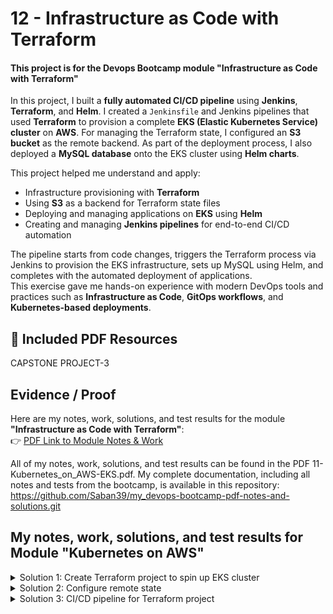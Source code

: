 # 12 - Infrastructure as Code with Terraform
#### This project is for the Devops Bootcamp module "Infrastructure as Code with Terraform" 

In this project, I built a **fully automated CI/CD pipeline** using **Jenkins**, **Terraform**, and **Helm**.
I created a `Jenkinsfile` and Jenkins pipelines that used **Terraform** to provision a complete **EKS (Elastic Kubernetes Service) cluster** on **AWS**. For managing the Terraform state, I configured an **S3 bucket** as the remote backend.
As part of the deployment process, I also deployed a **MySQL database** onto the EKS cluster using **Helm charts**.

This project helped me understand and apply:
- Infrastructure provisioning with **Terraform**
- Using **S3** as a backend for Terraform state files
- Deploying and managing applications on **EKS** using **Helm**
- Creating and managing **Jenkins pipelines** for end-to-end CI/CD automation


The pipeline starts from code changes, triggers the Terraform process via Jenkins to provision the EKS infrastructure, sets up MySQL using Helm, and completes with the automated deployment of applications.  
This exercise gave me hands-on experience with modern DevOps tools and practices such as **Infrastructure as Code**, **GitOps workflows**, and **Kubernetes-based deployments**.


## 📄 Included PDF Resources

CAPSTONE PROJECT-3

## Evidence / Proof

Here are my notes, work, solutions, and test results for the module **"Infrastructure as Code with Terraform"**:  
👉 [PDF Link to Module Notes & Work](./12-Infrastructure_as_Code_with_Terraform.pdf)


All of my notes, work, solutions, and test results can be found in the PDF 11-Kubernetes_on_AWS-EKS.pdf. 
My complete documentation, including all notes and tests from the bootcamp, is available in this repository: https://github.com/Saban39/my_devops-bootcamp-pdf-notes-and-solutions.git



## My notes, work, solutions, and test results for Module "Kubernetes on AWS"



<details>
<summary>Solution 1: Create Terraform project to spin up EKS cluster </summary>
 <br>

> EXERCISE 1: Create Terraform project to spin up EKS cluster

- Create a Terraform project that spins up an EKS cluster with the exact same setup that you created in the previous exercise, for the same Java Gradle application:

- Create EKS cluster with 3 Nodes and 1 Fargate profile only for your java application
Deploy Mysql with 3 replicas with volumes for data persistence using helm


- Create a separate git repository for your Terraform project, separate from the Java application, so that changes to the EKS cluster can be made by a separate team independent of the application changes themselves.

Step 1: In the first step, i created the following GitHub repository to provision a test EKS cluster using Terraform:
https://github.com/Saban39/terraform_eks_exercise.git


![Bildschirmfoto 2025-06-13 um 16 31 39](https://github.com/user-attachments/assets/4a905b94-efeb-4b24-9989-90156e3dc52f)


![Bildschirmfoto 2025-06-13 um 16 32 43](https://github.com/user-attachments/assets/78ba53a2-c2d0-415f-8154-feb91f2757c7)


eks-cluster.tf
```sh

module "eks" {
  source  = "terraform-aws-modules/eks/aws"
  version = "19.20.0"

  cluster_name                   = var.cluster_name
  cluster_version                = var.k8s_version
  cluster_endpoint_public_access = true

  subnet_ids = module.vpc.private_subnets
  vpc_id     = module.vpc.vpc_id
  tags = {
    environment = "bootcamp-sg"
  }
  # starting from EKS 1.23 CSI plugin is needed for volume provisioning.
  cluster_addons = {
    aws-ebs-csi-driver = {}
  } 

  # worker nodes
  eks_managed_node_groups = {
    nodegroup = {
      use_custom_templates = false
      instance_types       = ["t3.small"]
      node_group_name      = var.env_prefix

      min_size     = 1
      max_size     = 3
      desired_size = 3

      tags = {
        Name = "${var.env_prefix}"
      }   
      # EBS CSI Driver policy
      iam_role_additional_policies = {
        AmazonEBSCSIDriverPolicy = "arn:aws:iam::aws:policy/service-role/AmazonEBSCSIDriverPolicy"
      }  
    }
  }
  fargate_profiles = {
    profile = {
      name = "sg-fargate-profile"
      selectors = [
        {
          namespace = "app-sg"
        }
      ]
    }
  }
}

```
mysql.tf
```sh
# This gives back object with certificate-authority among other attributes: https://registry.terraform.io/providers/hashicorp/aws/latest/docs/data-sources/eks_cluster#attributes-reference
data "aws_eks_cluster" "cluster" {
  name = module.eks.cluster_name
  depends_on = [module.eks.cluster_name]
}

# This gives us object with token: https://registry.terraform.io/providers/hashicorp/aws/latest/docs/data-sources/eks_cluster_auth#attributes-reference  
data "aws_eks_cluster_auth" "cluster" {
  name = module.eks.cluster_name
  depends_on = [module.eks.cluster_name]
}

provider "kubernetes" {
# load_config_file       = "false"
  host                   = data.aws_eks_cluster.cluster.endpoint
  token                  = data.aws_eks_cluster_auth.cluster.token
  cluster_ca_certificate = base64decode(data.aws_eks_cluster.cluster.certificate_authority.0.data)
}

provider "helm" {
  kubernetes {
    host = data.aws_eks_cluster.cluster.endpoint
    token = data.aws_eks_cluster_auth.cluster.token
    cluster_ca_certificate = base64decode(data.aws_eks_cluster.cluster.certificate_authority.0.data)
  }
}

resource "helm_release" "mysql" {
  name       = "my-release"
  repository = "https://charts.bitnami.com/bitnami"
  chart      = "mysql"
  version    = "9.14.0"
  timeout    = "1000" # seconds

  values = [
    "${file("values.yaml")}"
  ]

  # Set chart values individually
  set {
    name  = "volumePermissions.enabled" 
    value = true
  }
}
```
output.tf
```sh
output "cluster_id" {
  description = "EKS cluster ID."
  value       = module.eks.cluster_id
}

output "cluster_endpoint" {
  description = "Endpoint for EKS control plane."
  value       = module.eks.cluster_endpoint
}

output "cluster_security_group_id" {
  description = "Security group ids attached to the cluster control plane."
  value       = module.eks.cluster_security_group_id
}

output "kubectl_config" {
  description = "kubectl config as generated by the module."
  value       = module.eks.aws_auth_configmap_yaml
}

output "config_map_aws_auth" {
  description = "A kubernetes configuration to authenticate to this EKS cluster."
  value       = module.eks.aws_auth_configmap_yaml
}

output "cluster_name" {
  description = "Kubernetes Cluster Name"
  value       = local.cluster_name
}

```
provider.tf
```sh
terraform {
  required_providers {
    aws = {
      source = "hashicorp/aws"
      version = "~> 5.0"
    }
  }
}


```
values.yaml
```sh
architecture: replication
auth:
  rootPassword: secret-root-pass
  database: my-app-db
  username: my-user
  password: my-pass

# enable init container that changes the owner and group of the persistent volume mountpoint to runAsUser:fsGroup
volumePermissions:
  enabled: true

secondary:
  # 1 primary and 2 secondary replicas
  replicaCount: 2
  persistence:
    accessModes: ["ReadWriteOnce"]
    # storage class for EKS volumes
    storageClass: gp2


```
variables.tf
```sh
variable env_prefix {
  default = "dev"
}

variable k8s_version {
  default = "1.28"
}

variable cluster_name {
  default = "cluster-sg"
}

variable region {
  default = "eu-central-1"
}
```
vpc.tf
```sh
terraform {
  backend "s3" {
    bucket = "sg-bucket-twn-exercise"
    key    = "sgapp/state.tfstate"
    region  = "eu-central-1"
  }
}

provider "aws" {
  region  = var.region
}

data "aws_availability_zones" "available" {}

locals {
  cluster_name = var.cluster_name 
}

resource "random_string" "suffix" {
  length  = 8
  special = false
}

module "vpc" {
  source  = "terraform-aws-modules/vpc/aws"
  version = "5.2.0"

  name                 = "vpc-sg"
  cidr                 = "10.0.0.0/16"
  azs                  = data.aws_availability_zones.available.names
  private_subnets      = ["10.0.1.0/24", "10.0.2.0/24", "10.0.3.0/24"]
  public_subnets       = ["10.0.4.0/24", "10.0.5.0/24", "10.0.6.0/24"]
  enable_nat_gateway   = true
  single_nat_gateway   = true
  enable_dns_hostnames = true

  tags = {
    "kubernetes.io/cluster/${local.cluster_name}" = "shared"
  }

  public_subnet_tags = {
    "kubernetes.io/cluster/${local.cluster_name}" = "shared"
    "kubernetes.io/role/elb"                      = "1"
  }

  private_subnet_tags = {
    "kubernetes.io/cluster/${local.cluster_name}" = "shared"
    "kubernetes.io/role/internal-elb"             = "1"
  }
}

```
Since the creation of the EKS cluster was taking too long, the terraform apply operation failed. Therefore, I split the apply commands using the -target option.

```sh
terraform apply -target=module.vpc -target=module.eks -auto-approve
aws eks wait cluster-active --name cluster-sg --region eu-central-1
terraform apply -auto-approve
```
<details>
<summary>My Terraform Destroy Output</summary>
<pre><code class="language-sh">
sgworker@MacBook-Pro-3.local /Users/sgworker/Desktop/terraform_eks_exercise [main]
% terraform  destroy 
Do you really want to destroy all resources?
  Terraform will destroy all your managed infrastructure, as shown above.
  There is no undo. Only 'yes' will be accepted to confirm.

  Enter a value: yes

helm_release.mysql: Destroying... [id=my-release]
random_string.suffix: Destroying... [id=wcdZdqlj]
random_string.suffix: Destruction complete after 0s
module.vpc.aws_route_table_association.private[2]: Destroying... [id=rtbassoc-0d01df538bbf7e0f7]
module.vpc.aws_route_table_association.private[1]: Destroying... [id=rtbassoc-00ead463eef21c563]
module.vpc.aws_route_table_association.private[0]: Destroying... [id=rtbassoc-0518714dbee89bbbb]
module.eks.aws_iam_role_policy_attachment.cluster_encryption[0]: Destroying... [id=cluster-sg-cluster-20250613120049299500000003-20250613120111770300000012]
module.vpc.aws_default_route_table.default[0]: Destroying... [id=rtb-09d21b8df50128d89]
module.vpc.aws_route.private_nat_gateway[0]: Destroying... [id=r-rtb-0c9859564cfc946bc1080289494]
module.vpc.aws_default_security_group.this[0]: Destroying... [id=sg-0af01004acdac2e83]
module.eks.aws_eks_addon.this["aws-ebs-csi-driver"]: Destroying... [id=cluster-sg:aws-ebs-csi-driver]
module.vpc.aws_default_route_table.default[0]: Destruction complete after 0s
module.vpc.aws_default_security_group.this[0]: Destruction complete after 0s
module.vpc.aws_default_network_acl.this[0]: Destroying... [id=acl-091fd52e7296af4d4]
module.vpc.aws_route_table_association.public[2]: Destroying... [id=rtbassoc-088b5463246b08dad]
module.eks.aws_iam_openid_connect_provider.oidc_provider[0]: Destroying... [id=arn:aws:iam::524196012679:oidc-provider/oidc.eks.eu-central-1.amazonaws.com/id/5B42FDAF9695D7E2B9A0EA3128866AB9]
module.vpc.aws_default_network_acl.this[0]: Destruction complete after 0s
module.eks.module.kms.aws_kms_alias.this["cluster"]: Destroying... [id=alias/eks/cluster-sg]
module.eks.module.kms.aws_kms_alias.this["cluster"]: Destruction complete after 0s
module.vpc.aws_route_table_association.public[0]: Destroying... [id=rtbassoc-03dc1fb38c161d900]
helm_release.mysql: Destruction complete after 1s
module.vpc.aws_route_table_association.public[1]: Destroying... [id=rtbassoc-08ae82c6d44d4aaa0]
module.vpc.aws_route_table_association.private[1]: Destruction complete after 0s
module.vpc.aws_route_table_association.private[2]: Destruction complete after 0s
module.eks.aws_ec2_tag.cluster_primary_security_group["environment"]: Destroying... [id=sg-00eec42a6f54fe4fb,environment]
module.vpc.aws_route.public_internet_gateway[0]: Destroying... [id=r-rtb-0f62b0837282312101080289494]
module.vpc.aws_route_table_association.private[0]: Destruction complete after 0s
module.vpc.aws_route_table_association.public[2]: Destruction complete after 0s
module.vpc.aws_route.private_nat_gateway[0]: Destruction complete after 1s
module.vpc.aws_nat_gateway.this[0]: Destroying... [id=nat-04e5629f5b4e8c58c]
module.vpc.aws_route_table.private[0]: Destroying... [id=rtb-0c9859564cfc946bc]
module.vpc.aws_route_table_association.public[0]: Destruction complete after 1s
module.eks.aws_iam_role_policy_attachment.cluster_encryption[0]: Destruction complete after 1s
module.eks.aws_iam_policy.cluster_encryption[0]: Destroying... [id=arn:aws:iam::524196012679:policy/cluster-sg-cluster-ClusterEncryption20250613120111174000000011]
module.eks.aws_ec2_tag.cluster_primary_security_group["environment"]: Destruction complete after 1s
module.eks.aws_iam_openid_connect_provider.oidc_provider[0]: Destruction complete after 1s
module.vpc.aws_route_table_association.public[1]: Destruction complete after 1s
module.vpc.aws_route.public_internet_gateway[0]: Destruction complete after 1s
module.vpc.aws_route_table.public[0]: Destroying... [id=rtb-0f62b083728231210]
module.eks.aws_iam_policy.cluster_encryption[0]: Destruction complete after 0s
module.vpc.aws_route_table.private[0]: Destruction complete after 0s
module.vpc.aws_route_table.public[0]: Destruction complete after 0s
module.eks.aws_eks_addon.this["aws-ebs-csi-driver"]: Destruction complete after 7s
module.eks.module.fargate_profile["profile"].aws_iam_role_policy_attachment.this["arn:aws:iam::aws:policy/AmazonEKS_CNI_Policy"]: Destroying... [id=sg-fargate-profile-20250613120049297600000002-20250613120050466000000004]
module.eks.module.eks_managed_node_group["nodegroup"].aws_iam_role_policy_attachment.additional["AmazonEBSCSIDriverPolicy"]: Destroying... [id=nodegroup-eks-node-group-20250613120049297600000001-20250613120050787000000009]
module.eks.module.fargate_profile["profile"].aws_iam_role_policy_attachment.this["arn:aws:iam::aws:policy/AmazonEKSFargatePodExecutionRolePolicy"]: Destroying... [id=sg-fargate-profile-20250613120049297600000002-20250613120050486600000005]
module.eks.module.fargate_profile["profile"].aws_eks_fargate_profile.this[0]: Destroying... [id=cluster-sg:sg-fargate-profile]
module.eks.module.eks_managed_node_group["nodegroup"].aws_eks_node_group.this[0]: Destroying... [id=cluster-sg:nodegroup-20250613122535165000000004]
module.eks.module.fargate_profile["profile"].aws_iam_role_policy_attachment.this["arn:aws:iam::aws:policy/AmazonEKS_CNI_Policy"]: Destruction complete after 0s
module.eks.module.eks_managed_node_group["nodegroup"].aws_iam_role_policy_attachment.additional["AmazonEBSCSIDriverPolicy"]: Destruction complete after 0s
module.eks.module.fargate_profile["profile"].aws_iam_role_policy_attachment.this["arn:aws:iam::aws:policy/AmazonEKSFargatePodExecutionRolePolicy"]: Destruction complete after 1s
module.vpc.aws_nat_gateway.this[0]: Still destroying... [id=nat-04e5629f5b4e8c58c, 10s elapsed]
module.eks.module.fargate_profile["profile"].aws_eks_fargate_profile.this[0]: Still destroying... [id=cluster-sg:sg-fargate-profile, 10s elapsed]
module.eks.module.eks_managed_node_group["nodegroup"].aws_eks_node_group.this[0]: Still destroying... [id=cluster-sg:nodegroup-20250613122535165000000004, 10s elapsed]
module.vpc.aws_nat_gateway.this[0]: Still destroying... [id=nat-04e5629f5b4e8c58c, 20s elapsed]
module.eks.module.fargate_profile["profile"].aws_eks_fargate_profile.this[0]: Still destroying... [id=cluster-sg:sg-fargate-profile, 20s elapsed]
module.eks.module.eks_managed_node_group["nodegroup"].aws_eks_node_group.this[0]: Still destroying... [id=cluster-sg:nodegroup-20250613122535165000000004, 20s elapsed]
module.vpc.aws_nat_gateway.this[0]: Still destroying... [id=nat-04e5629f5b4e8c58c, 30s elapsed]
module.eks.module.fargate_profile["profile"].aws_eks_fargate_profile.this[0]: Still destroying... [id=cluster-sg:sg-fargate-profile, 30s elapsed]
module.eks.module.eks_managed_node_group["nodegroup"].aws_eks_node_group.this[0]: Still destroying... [id=cluster-sg:nodegroup-20250613122535165000000004, 30s elapsed]
module.vpc.aws_nat_gateway.this[0]: Still destroying... [id=nat-04e5629f5b4e8c58c, 40s elapsed]
module.eks.module.eks_managed_node_group["nodegroup"].aws_eks_node_group.this[0]: Still destroying... [id=cluster-sg:nodegroup-20250613122535165000000004, 40s elapsed]
module.eks.module.fargate_profile["profile"].aws_eks_fargate_profile.this[0]: Still destroying... [id=cluster-sg:sg-fargate-profile, 40s elapsed]
module.vpc.aws_nat_gateway.this[0]: Still destroying... [id=nat-04e5629f5b4e8c58c, 50s elapsed]
module.vpc.aws_nat_gateway.this[0]: Destruction complete after 50s
module.vpc.aws_subnet.public[1]: Destroying... [id=subnet-0ecd018b60e48e4c1]
module.vpc.aws_eip.nat[0]: Destroying... [id=eipalloc-01c6a47c03daf5c3d]
module.vpc.aws_subnet.public[0]: Destroying... [id=subnet-015807c8aef8b5450]
module.vpc.aws_subnet.public[2]: Destroying... [id=subnet-01eda53e42f63e5cd]
module.vpc.aws_subnet.public[0]: Destruction complete after 1s
module.vpc.aws_subnet.public[2]: Destruction complete after 1s
module.vpc.aws_subnet.public[1]: Destruction complete after 1s
module.vpc.aws_eip.nat[0]: Destruction complete after 1s
module.vpc.aws_internet_gateway.this[0]: Destroying... [id=igw-015d0172dfa75ac88]
module.vpc.aws_internet_gateway.this[0]: Destruction complete after 1s
module.eks.module.eks_managed_node_group["nodegroup"].aws_eks_node_group.this[0]: Still destroying... [id=cluster-sg:nodegroup-20250613122535165000000004, 50s elapsed]
module.eks.module.fargate_profile["profile"].aws_eks_fargate_profile.this[0]: Still destroying... [id=cluster-sg:sg-fargate-profile, 50s elapsed]
module.eks.module.fargate_profile["profile"].aws_eks_fargate_profile.this[0]: Still destroying... [id=cluster-sg:sg-fargate-profile, 1m0s elapsed]
module.eks.module.eks_managed_node_group["nodegroup"].aws_eks_node_group.this[0]: Still destroying... [id=cluster-sg:nodegroup-20250613122535165000000004, 1m0s elapsed]
module.eks.module.eks_managed_node_group["nodegroup"].aws_eks_node_group.this[0]: Still destroying... [id=cluster-sg:nodegroup-20250613122535165000000004, 1m10s elapsed]
module.eks.module.fargate_profile["profile"].aws_eks_fargate_profile.this[0]: Still destroying... [id=cluster-sg:sg-fargate-profile, 1m10s elapsed]
module.eks.module.fargate_profile["profile"].aws_eks_fargate_profile.this[0]: Still destroying... [id=cluster-sg:sg-fargate-profile, 1m20s elapsed]
module.eks.module.eks_managed_node_group["nodegroup"].aws_eks_node_group.this[0]: Still destroying... [id=cluster-sg:nodegroup-20250613122535165000000004, 1m20s elapsed]
module.eks.module.fargate_profile["profile"].aws_eks_fargate_profile.this[0]: Still destroying... [id=cluster-sg:sg-fargate-profile, 1m30s elapsed]
module.eks.module.eks_managed_node_group["nodegroup"].aws_eks_node_group.this[0]: Still destroying... [id=cluster-sg:nodegroup-20250613122535165000000004, 1m30s elapsed]
module.eks.module.fargate_profile["profile"].aws_eks_fargate_profile.this[0]: Destruction complete after 1m35s
module.eks.module.fargate_profile["profile"].aws_iam_role.this[0]: Destroying... [id=sg-fargate-profile-20250613120049297600000002]
module.eks.module.fargate_profile["profile"].aws_iam_role.this[0]: Destruction complete after 1s
module.eks.module.eks_managed_node_group["nodegroup"].aws_eks_node_group.this[0]: Still destroying... [id=cluster-sg:nodegroup-20250613122535165000000004, 1m40s elapsed]
module.eks.module.eks_managed_node_group["nodegroup"].aws_eks_node_group.this[0]: Still destroying... [id=cluster-sg:nodegroup-20250613122535165000000004, 1m50s elapsed]
module.eks.module.eks_managed_node_group["nodegroup"].aws_eks_node_group.this[0]: Still destroying... [id=cluster-sg:nodegroup-20250613122535165000000004, 2m0s elapsed]
module.eks.module.eks_managed_node_group["nodegroup"].aws_eks_node_group.this[0]: Still destroying... [id=cluster-sg:nodegroup-20250613122535165000000004, 2m10s elapsed]
module.eks.module.eks_managed_node_group["nodegroup"].aws_eks_node_group.this[0]: Still destroying... [id=cluster-sg:nodegroup-20250613122535165000000004, 2m20s elapsed]
module.eks.module.eks_managed_node_group["nodegroup"].aws_eks_node_group.this[0]: Still destroying... [id=cluster-sg:nodegroup-20250613122535165000000004, 2m30s elapsed]
module.eks.module.eks_managed_node_group["nodegroup"].aws_eks_node_group.this[0]: Still destroying... [id=cluster-sg:nodegroup-20250613122535165000000004, 2m40s elapsed]
module.eks.module.eks_managed_node_group["nodegroup"].aws_eks_node_group.this[0]: Still destroying... [id=cluster-sg:nodegroup-20250613122535165000000004, 2m50s elapsed]
module.eks.module.eks_managed_node_group["nodegroup"].aws_eks_node_group.this[0]: Still destroying... [id=cluster-sg:nodegroup-20250613122535165000000004, 3m0s elapsed]
module.eks.module.eks_managed_node_group["nodegroup"].aws_eks_node_group.this[0]: Still destroying... [id=cluster-sg:nodegroup-20250613122535165000000004, 3m10s elapsed]
module.eks.module.eks_managed_node_group["nodegroup"].aws_eks_node_group.this[0]: Still destroying... [id=cluster-sg:nodegroup-20250613122535165000000004, 3m20s elapsed]
module.eks.module.eks_managed_node_group["nodegroup"].aws_eks_node_group.this[0]: Still destroying... [id=cluster-sg:nodegroup-20250613122535165000000004, 3m30s elapsed]
module.eks.module.eks_managed_node_group["nodegroup"].aws_eks_node_group.this[0]: Still destroying... [id=cluster-sg:nodegroup-20250613122535165000000004, 3m40s elapsed]
module.eks.module.eks_managed_node_group["nodegroup"].aws_eks_node_group.this[0]: Still destroying... [id=cluster-sg:nodegroup-20250613122535165000000004, 3m50s elapsed]
module.eks.module.eks_managed_node_group["nodegroup"].aws_eks_node_group.this[0]: Still destroying... [id=cluster-sg:nodegroup-20250613122535165000000004, 4m0s elapsed]
module.eks.module.eks_managed_node_group["nodegroup"].aws_eks_node_group.this[0]: Still destroying... [id=cluster-sg:nodegroup-20250613122535165000000004, 4m10s elapsed]
module.eks.module.eks_managed_node_group["nodegroup"].aws_eks_node_group.this[0]: Still destroying... [id=cluster-sg:nodegroup-20250613122535165000000004, 4m20s elapsed]
module.eks.module.eks_managed_node_group["nodegroup"].aws_eks_node_group.this[0]: Still destroying... [id=cluster-sg:nodegroup-20250613122535165000000004, 4m30s elapsed]
module.eks.module.eks_managed_node_group["nodegroup"].aws_eks_node_group.this[0]: Still destroying... [id=cluster-sg:nodegroup-20250613122535165000000004, 4m40s elapsed]
module.eks.module.eks_managed_node_group["nodegroup"].aws_eks_node_group.this[0]: Still destroying... [id=cluster-sg:nodegroup-20250613122535165000000004, 4m50s elapsed]
module.eks.module.eks_managed_node_group["nodegroup"].aws_eks_node_group.this[0]: Still destroying... [id=cluster-sg:nodegroup-20250613122535165000000004, 5m0s elapsed]
module.eks.module.eks_managed_node_group["nodegroup"].aws_eks_node_group.this[0]: Still destroying... [id=cluster-sg:nodegroup-20250613122535165000000004, 5m10s elapsed]
module.eks.module.eks_managed_node_group["nodegroup"].aws_eks_node_group.this[0]: Still destroying... [id=cluster-sg:nodegroup-20250613122535165000000004, 5m20s elapsed]
module.eks.module.eks_managed_node_group["nodegroup"].aws_eks_node_group.this[0]: Still destroying... [id=cluster-sg:nodegroup-20250613122535165000000004, 5m30s elapsed]
module.eks.module.eks_managed_node_group["nodegroup"].aws_eks_node_group.this[0]: Still destroying... [id=cluster-sg:nodegroup-20250613122535165000000004, 5m40s elapsed]
module.eks.module.eks_managed_node_group["nodegroup"].aws_eks_node_group.this[0]: Still destroying... [id=cluster-sg:nodegroup-20250613122535165000000004, 5m50s elapsed]
module.eks.module.eks_managed_node_group["nodegroup"].aws_eks_node_group.this[0]: Still destroying... [id=cluster-sg:nodegroup-20250613122535165000000004, 6m0s elapsed]
module.eks.module.eks_managed_node_group["nodegroup"].aws_eks_node_group.this[0]: Still destroying... [id=cluster-sg:nodegroup-20250613122535165000000004, 6m10s elapsed]
module.eks.module.eks_managed_node_group["nodegroup"].aws_eks_node_group.this[0]: Destruction complete after 6m19s
module.eks.module.eks_managed_node_group["nodegroup"].aws_launch_template.this[0]: Destroying... [id=lt-04682095139f03b4e]
module.eks.module.eks_managed_node_group["nodegroup"].aws_launch_template.this[0]: Destruction complete after 0s
module.eks.module.eks_managed_node_group["nodegroup"].aws_iam_role_policy_attachment.this["arn:aws:iam::aws:policy/AmazonEC2ContainerRegistryReadOnly"]: Destroying... [id=nodegroup-eks-node-group-20250613120049297600000001-20250613120050636900000006]
module.eks.module.eks_managed_node_group["nodegroup"].aws_iam_role_policy_attachment.this["arn:aws:iam::aws:policy/AmazonEKS_CNI_Policy"]: Destroying... [id=nodegroup-eks-node-group-20250613120049297600000001-20250613120050686900000008]
module.eks.module.eks_managed_node_group["nodegroup"].aws_iam_role_policy_attachment.this["arn:aws:iam::aws:policy/AmazonEKSWorkerNodePolicy"]: Destroying... [id=nodegroup-eks-node-group-20250613120049297600000001-20250613120050643400000007]
module.eks.time_sleep.this[0]: Destroying... [id=2025-06-13T12:25:29Z]
module.eks.time_sleep.this[0]: Destruction complete after 0s
module.eks.aws_eks_cluster.this[0]: Destroying... [id=cluster-sg]
module.eks.module.eks_managed_node_group["nodegroup"].aws_iam_role_policy_attachment.this["arn:aws:iam::aws:policy/AmazonEC2ContainerRegistryReadOnly"]: Destruction complete after 0s
module.eks.module.eks_managed_node_group["nodegroup"].aws_iam_role_policy_attachment.this["arn:aws:iam::aws:policy/AmazonEKS_CNI_Policy"]: Destruction complete after 0s
module.eks.module.eks_managed_node_group["nodegroup"].aws_iam_role_policy_attachment.this["arn:aws:iam::aws:policy/AmazonEKSWorkerNodePolicy"]: Destruction complete after 0s
module.eks.module.eks_managed_node_group["nodegroup"].aws_iam_role.this[0]: Destroying... [id=nodegroup-eks-node-group-20250613120049297600000001]
module.eks.module.eks_managed_node_group["nodegroup"].aws_iam_role.this[0]: Destruction complete after 1s
module.eks.aws_eks_cluster.this[0]: Still destroying... [id=cluster-sg, 10s elapsed]
module.eks.aws_eks_cluster.this[0]: Still destroying... [id=cluster-sg, 20s elapsed]
module.eks.aws_eks_cluster.this[0]: Still destroying... [id=cluster-sg, 30s elapsed]
module.eks.aws_eks_cluster.this[0]: Still destroying... [id=cluster-sg, 40s elapsed]
module.eks.aws_eks_cluster.this[0]: Still destroying... [id=cluster-sg, 50s elapsed]
module.eks.aws_eks_cluster.this[0]: Still destroying... [id=cluster-sg, 1m0s elapsed]
module.eks.aws_eks_cluster.this[0]: Still destroying... [id=cluster-sg, 1m10s elapsed]
module.eks.aws_eks_cluster.this[0]: Still destroying... [id=cluster-sg, 1m20s elapsed]
module.eks.aws_eks_cluster.this[0]: Still destroying... [id=cluster-sg, 1m30s elapsed]
module.eks.aws_eks_cluster.this[0]: Still destroying... [id=cluster-sg, 1m40s elapsed]
module.eks.aws_eks_cluster.this[0]: Still destroying... [id=cluster-sg, 1m50s elapsed]
module.eks.aws_eks_cluster.this[0]: Still destroying... [id=cluster-sg, 2m0s elapsed]
module.eks.aws_eks_cluster.this[0]: Still destroying... [id=cluster-sg, 2m10s elapsed]
module.eks.aws_eks_cluster.this[0]: Still destroying... [id=cluster-sg, 2m20s elapsed]
module.eks.aws_eks_cluster.this[0]: Still destroying... [id=cluster-sg, 2m30s elapsed]
module.eks.aws_eks_cluster.this[0]: Still destroying... [id=cluster-sg, 2m40s elapsed]
module.eks.aws_eks_cluster.this[0]: Still destroying... [id=cluster-sg, 2m50s elapsed]
module.eks.aws_eks_cluster.this[0]: Still destroying... [id=cluster-sg, 3m0s elapsed]
module.eks.aws_eks_cluster.this[0]: Still destroying... [id=cluster-sg, 3m10s elapsed]
module.eks.aws_eks_cluster.this[0]: Still destroying... [id=cluster-sg, 3m20s elapsed]
module.eks.aws_eks_cluster.this[0]: Destruction complete after 3m24s
module.eks.aws_security_group_rule.node["ingress_cluster_kubelet"]: Destroying... [id=sgrule-2172602283]
module.eks.aws_security_group_rule.node["ingress_cluster_443"]: Destroying... [id=sgrule-485000510]
module.eks.aws_security_group_rule.node["egress_all"]: Destroying... [id=sgrule-2331104781]
module.eks.aws_security_group_rule.node["ingress_cluster_8443_webhook"]: Destroying... [id=sgrule-3145822388]
module.eks.aws_security_group_rule.node["ingress_cluster_4443_webhook"]: Destroying... [id=sgrule-1637821187]
module.eks.aws_security_group_rule.node["ingress_cluster_9443_webhook"]: Destroying... [id=sgrule-3743433599]
module.vpc.aws_subnet.private[2]: Destroying... [id=subnet-04d78a276a5d1de20]
module.eks.module.kms.aws_kms_key.this[0]: Destroying... [id=41a588e5-1790-4192-8a01-201e2eb3608b]
module.vpc.aws_subnet.private[1]: Destroying... [id=subnet-0d032311ec0f425f3]
module.vpc.aws_subnet.private[0]: Destroying... [id=subnet-06341af8f80200ebb]
module.eks.module.kms.aws_kms_key.this[0]: Destruction complete after 0s
module.eks.aws_security_group_rule.node["ingress_self_coredns_tcp"]: Destroying... [id=sgrule-1880332386]
module.vpc.aws_subnet.private[2]: Destruction complete after 0s
module.eks.aws_security_group_rule.node["ingress_nodes_ephemeral"]: Destroying... [id=sgrule-3134631952]
module.eks.aws_security_group_rule.node["ingress_cluster_kubelet"]: Destruction complete after 0s
module.eks.aws_cloudwatch_log_group.this[0]: Destroying... [id=/aws/eks/cluster-sg/cluster]
module.vpc.aws_subnet.private[0]: Destruction complete after 0s
module.eks.aws_iam_role_policy_attachment.this["AmazonEKSVPCResourceController"]: Destroying... [id=cluster-sg-cluster-20250613120049299500000003-2025061312005095670000000b]
module.vpc.aws_subnet.private[1]: Destruction complete after 0s
module.eks.aws_iam_role_policy_attachment.this["AmazonEKSClusterPolicy"]: Destroying... [id=cluster-sg-cluster-20250613120049299500000003-2025061312005091350000000a]
module.eks.aws_cloudwatch_log_group.this[0]: Destruction complete after 1s
module.eks.aws_security_group_rule.cluster["ingress_nodes_443"]: Destroying... [id=sgrule-1191843991]
module.eks.aws_security_group_rule.node["ingress_cluster_443"]: Destruction complete after 1s
module.eks.aws_security_group_rule.node["ingress_self_coredns_udp"]: Destroying... [id=sgrule-3561765773]
module.eks.aws_iam_role_policy_attachment.this["AmazonEKSVPCResourceController"]: Destruction complete after 1s
module.eks.aws_security_group_rule.node["ingress_cluster_6443_webhook"]: Destroying... [id=sgrule-2833075349]
module.eks.aws_iam_role_policy_attachment.this["AmazonEKSClusterPolicy"]: Destruction complete after 1s
module.eks.aws_iam_role.this[0]: Destroying... [id=cluster-sg-cluster-20250613120049299500000003]
module.eks.aws_security_group_rule.cluster["ingress_nodes_443"]: Destruction complete after 0s
module.eks.aws_security_group_rule.node["egress_all"]: Destruction complete after 1s
module.eks.aws_iam_role.this[0]: Destruction complete after 1s
module.eks.aws_security_group_rule.node["ingress_cluster_8443_webhook"]: Destruction complete after 2s
module.eks.aws_security_group_rule.node["ingress_cluster_9443_webhook"]: Destruction complete after 3s
module.eks.aws_security_group_rule.node["ingress_cluster_4443_webhook"]: Destruction complete after 3s
module.eks.aws_security_group_rule.node["ingress_self_coredns_tcp"]: Destruction complete after 4s
module.eks.aws_security_group_rule.node["ingress_nodes_ephemeral"]: Destruction complete after 4s
module.eks.aws_security_group_rule.node["ingress_self_coredns_udp"]: Destruction complete after 4s
module.eks.aws_security_group_rule.node["ingress_cluster_6443_webhook"]: Destruction complete after 4s
module.eks.aws_security_group.cluster[0]: Destroying... [id=sg-061dfc8d603975811]
module.eks.aws_security_group.node[0]: Destroying... [id=sg-07b8e1d172bb165c2]
module.eks.aws_security_group.cluster[0]: Destruction complete after 1s
module.eks.aws_security_group.node[0]: Destruction complete after 1s
module.vpc.aws_vpc.this[0]: Destroying... [id=vpc-0990fd42b5c05b8d2]
module.vpc.aws_vpc.this[0]: Destruction complete after 0s

Destroy complete! Resources: 62 destroyed.
</code></pre>
</details>

</details>



<details>
<summary>Solution 2:  Configure remote state </summary>
 <br>

> EXERCISE 2: Configure remote state
By default, TF stores state locally. You know that this is not practical when working in a team, because each user must make sure they always have the latest state data before running Terraform. To fix that, you

- Configure remote state with a remote data store for your terraform project
You can use e.g. S3 bucket for storage.

- Now, the platform team that manages K8s clusters want to make changes to the cluster configurations based on the Infrastructure as Code best practices:

- They collaborate and commit changes to git repository and those changes get applied to the cluster through a CI/CD pipeline.

- So the AWS infrastructure and K8s cluster changes will be deployed the same way as the application changes, using a CI/CD pipeline.

- So the team asks you to help them create a separate Jenkins pipeline for the Terraform project, in addition to your java-app pipeline from the previous module.

I created the following S3 bucket and successfully configured the Terraform remote state.

![Bildschirmfoto 2025-06-12 um 16 07 46](https://github.com/user-attachments/assets/d8731340-18f0-488c-b2b6-d56dab828a05)

</details>
<details>
<summary>Solution 3: CI/CD pipeline for Terraform project </summary>
 <br>

> EXERCISE 3: CI/CD pipeline for Terraform project

- Create a separate Jenkins pipeline for Terraform provisioning the EKS cluster

I had to extend the Jenkinsfile with the following stage because the build failed:
```sh
stage('Wait for EKS Cluster') {
  steps {
    echo "⏳ Waiting for EKS Cluster status ACTIVE"
    sh """
      export PATH=\$PATH:/usr/local/bin
      aws eks wait cluster-active \\
        --name \${TF_VAR_cluster_name} \\
        --region \${TF_VAR_region}
    """
  }
}
```


I have created the following Jenkinsfile: 


```sh
#!/usr/bin/env groovy

pipeline {
  agent any

  environment {
    AWS_ACCESS_KEY_ID = credentials('jenkins_aws_access_key_id')
    AWS_SECRET_ACCESS_KEY = credentials('jenkins_aws_secret_access_key')
    TERRAFORM_BIN         = '/usr/local/bin/terraform'
    KUBECTL_BIN         = '/usr/local/bin/kubectl'
    TF_VAR_env_prefix     = "dev"
    TF_VAR_k8s_version    = "1.28"
    TF_VAR_cluster_name   = "cluster-sg"
    TF_VAR_region         = "eu-central-1"
  }

  stages {
    stage('Terraform Init') {
      steps {
        sh "${TERRAFORM_BIN} init -input=false"
      }
    }

    stage('Apply VPC and EKS') {
      steps {
        echo "🌐 Provisioniere VPC und EKS (ohne Helm)"
        sh "${TERRAFORM_BIN} apply -target=module.vpc -target=module.eks -auto-approve"
      }
    }

    stage('Wait for EKS Cluster') {
      steps {
        echo "⏳ Warte auf EKS Cluster Status ACTIVE"
        sh """
          export PATH=$PATH:/usr/local/bin
          aws eks wait cluster-active \
            --name ${TF_VAR_cluster_name} \
            --region ${TF_VAR_region}
        """
      }
    }
 
    stage('Read Terraform Outputs') {
    steps {
        script {
            echo "📦 Lese Terraform Outputs"
            env.K8S_CLUSTER_ENDPOINT = sh(
            script: "${TERRAFORM_BIN} output -raw cluster_endpoint",
            returnStdout: true
            ).trim()

        echo "✅ Cluster Endpoint: ${env.K8S_CLUSTER_ENDPOINT}"
        }
    }
    }


    stage('Configure kubectl') {
  steps {
    echo "🔧 Konfiguriere Kubeconfig"
    sh '''
      export PATH=$PATH:/usr/local/bin
      export KUBECONFIG=/var/root/.kube/config

      aws eks update-kubeconfig \
        --name ${TF_VAR_cluster_name} \
        --region ${TF_VAR_region} \
        --kubeconfig $KUBECONFIG

      ${KUBECTL_BIN} --kubeconfig=$KUBECONFIG get nodes
    '''
  }
}

    stage('Apply Helm/MySQL') {
      steps {
        echo "🚀 Helm/MySQL installieren"
        sh "${TERRAFORM_BIN} apply -auto-approve"
      }
    }
  }

  post {
    always {
      sh "${TERRAFORM_BIN} state pull > state-${BUILD_NUMBER}.tfstate"
      archiveArtifacts artifacts: "state-*.tfstate", onlyIfSuccessful: true
    }
  }
}



```
![Bildschirmfoto 2025-06-13 um 16 26 35](https://github.com/user-attachments/assets/da2cb854-2838-4b86-b929-a089f943aab8)

```sh 

Started by user SG
Obtained Jenkinsfile from git https://github.com/Saban39/terraform_eks_exercise.git
[Pipeline] Start of Pipeline
[Pipeline] node
Running on Jenkins in /var/root/.jenkins/workspace/my-terraform-eks-pipeline
[Pipeline] {
[Pipeline] stage
[Pipeline] { (Declarative: Checkout SCM)
[Pipeline] checkout
Selected Git installation does not exist. Using Default
The recommended git tool is: NONE
using credential jenkins-access
 > git rev-parse --resolve-git-dir /var/root/.jenkins/workspace/my-terraform-eks-pipeline/.git # timeout=10
Fetching changes from the remote Git repository
 > git config remote.origin.url https://github.com/Saban39/terraform_eks_exercise.git # timeout=10
Fetching upstream changes from https://github.com/Saban39/terraform_eks_exercise.git
 > git --version # timeout=10
 > git --version # 'git version 2.39.5 (Apple Git-154)'
using GIT_ASKPASS to set credentials 
 > git fetch --tags --force --progress -- https://github.com/Saban39/terraform_eks_exercise.git +refs/heads/*:refs/remotes/origin/* # timeout=10
 > git rev-parse refs/remotes/origin/main^{commit} # timeout=10
Checking out Revision 6b87fda8aded9a1a1008e12c8af4505d71c682b7 (refs/remotes/origin/main)
 > git config core.sparsecheckout # timeout=10
 > git checkout -f 6b87fda8aded9a1a1008e12c8af4505d71c682b7 # timeout=10
Commit message: "restructured Jenkinsfile"
 > git rev-list --no-walk b52760320c395256b63b22db7621099e26d262bb # timeout=10
[Pipeline] }
[Pipeline] // stage
[Pipeline] withEnv
[Pipeline] {
[Pipeline] withCredentials
Masking supported pattern matches of $AWS_ACCESS_KEY_ID or $AWS_SECRET_ACCESS_KEY
[Pipeline] {
[Pipeline] withEnv
[Pipeline] {
[Pipeline] stage
[Pipeline] { (Terraform Init)
[Pipeline] sh
+ /usr/local/bin/terraform init -input=false

[0m[1mInitializing the backend...[0m
[0m[1mInitializing modules...[0m

[0m[1mInitializing provider plugins...[0m
- Reusing previous version of hashicorp/tls from the dependency lock file
- Reusing previous version of hashicorp/time from the dependency lock file
- Reusing previous version of hashicorp/cloudinit from the dependency lock file
- Reusing previous version of hashicorp/aws from the dependency lock file
- Reusing previous version of hashicorp/helm from the dependency lock file
- Reusing previous version of hashicorp/random from the dependency lock file
- Reusing previous version of hashicorp/kubernetes from the dependency lock file
- Using previously-installed hashicorp/cloudinit v2.3.7
- Using previously-installed hashicorp/aws v5.99.1
- Using previously-installed hashicorp/helm v2.17.0
- Using previously-installed hashicorp/random v3.7.2
- Using previously-installed hashicorp/kubernetes v2.37.1
- Using previously-installed hashicorp/tls v4.1.0
- Using previously-installed hashicorp/time v0.13.1

[0m[1m[32mTerraform has been successfully initialized![0m[32m[0m
[0m[32m
You may now begin working with Terraform. Try running "terraform plan" to see
any changes that are required for your infrastructure. All Terraform commands
should now work.

If you ever set or change modules or backend configuration for Terraform,
rerun this command to reinitialize your working directory. If you forget, other
commands will detect it and remind you to do so if necessary.[0m
[Pipeline] }
[Pipeline] // stage
[Pipeline] stage
[Pipeline] { (Apply VPC and EKS)
[Pipeline] echo
🌐 Provisioniere VPC und EKS (ohne Helm)
[Pipeline] sh
+ /usr/local/bin/terraform apply -target=module.vpc -target=module.eks -auto-approve
[0m[1mmodule.eks.module.fargate_profile["profile"].data.aws_caller_identity.current: Reading...[0m[0m
[0m[1mmodule.eks.data.aws_partition.current: Reading...[0m[0m
[0m[1mmodule.eks.data.aws_caller_identity.current: Reading...[0m[0m
[0m[1mmodule.eks.module.fargate_profile["profile"].data.aws_partition.current: Reading...[0m[0m
[0m[1mmodule.eks.module.kms.data.aws_partition.current[0]: Reading...[0m[0m
[0m[1mmodule.eks.data.aws_partition.current: Read complete after 0s [id=aws][0m
[0m[1mmodule.eks.module.fargate_profile["profile"].data.aws_partition.current: Read complete after 0s [id=aws][0m
[0m[1mmodule.eks.module.kms.data.aws_caller_identity.current[0]: Reading...[0m[0m
[0m[1mmodule.eks.module.eks_managed_node_group["nodegroup"].data.aws_partition.current: Reading...[0m[0m
[0m[1mmodule.eks.module.kms.data.aws_partition.current[0]: Read complete after 0s [id=aws][0m
[0m[1mmodule.eks.module.eks_managed_node_group["nodegroup"].data.aws_caller_identity.current: Reading...[0m[0m
[0m[1mmodule.eks.aws_cloudwatch_log_group.this[0]: Refreshing state... [id=/aws/eks/cluster-sg/cluster][0m
[0m[1mmodule.vpc.aws_vpc.this[0]: Refreshing state... [id=vpc-0990fd42b5c05b8d2][0m
[0m[1mdata.aws_availability_zones.available: Reading...[0m[0m
[0m[1mmodule.eks.module.fargate_profile["profile"].data.aws_iam_policy_document.assume_role_policy[0]: Reading...[0m[0m
[0m[1mmodule.eks.module.eks_managed_node_group["nodegroup"].data.aws_partition.current: Read complete after 0s [id=aws][0m
[0m[1mmodule.eks.data.aws_iam_policy_document.assume_role_policy[0]: Reading...[0m[0m
[0m[1mmodule.eks.module.eks_managed_node_group["nodegroup"].data.aws_iam_policy_document.assume_role_policy[0]: Reading...[0m[0m
[0m[1mmodule.eks.module.fargate_profile["profile"].data.aws_iam_policy_document.assume_role_policy[0]: Read complete after 0s [id=3016102342][0m
[0m[1mmodule.eks.data.aws_iam_policy_document.assume_role_policy[0]: Read complete after 0s [id=2764486067][0m
[0m[1mmodule.eks.module.eks_managed_node_group["nodegroup"].data.aws_iam_policy_document.assume_role_policy[0]: Read complete after 0s [id=2560088296][0m
[0m[1mmodule.eks.module.fargate_profile["profile"].aws_iam_role.this[0]: Refreshing state... [id=sg-fargate-profile-20250613120049297600000002][0m
[0m[1mmodule.eks.aws_iam_role.this[0]: Refreshing state... [id=cluster-sg-cluster-20250613120049299500000003][0m
[0m[1mmodule.eks.module.eks_managed_node_group["nodegroup"].aws_iam_role.this[0]: Refreshing state... [id=nodegroup-eks-node-group-20250613120049297600000001][0m
[0m[1mmodule.eks.module.fargate_profile["profile"].data.aws_caller_identity.current: Read complete after 0s [id=524196012679][0m
[0m[1mmodule.eks.data.aws_caller_identity.current: Read complete after 0s [id=524196012679][0m
[0m[1mmodule.eks.data.aws_iam_session_context.current: Reading...[0m[0m
[0m[1mmodule.eks.data.aws_iam_session_context.current: Read complete after 0s [id=arn:aws:iam::524196012679:user/admin][0m
[0m[1mmodule.eks.module.kms.data.aws_caller_identity.current[0]: Read complete after 0s [id=524196012679][0m
[0m[1mmodule.eks.module.eks_managed_node_group["nodegroup"].data.aws_caller_identity.current: Read complete after 0s [id=524196012679][0m
[0m[1mdata.aws_availability_zones.available: Read complete after 0s [id=eu-central-1][0m
[0m[1mmodule.eks.module.eks_managed_node_group["nodegroup"].aws_iam_role_policy_attachment.this["arn:aws:iam::aws:policy/AmazonEKS_CNI_Policy"]: Refreshing state... [id=nodegroup-eks-node-group-20250613120049297600000001-20250613120050686900000008][0m
[0m[1mmodule.eks.module.eks_managed_node_group["nodegroup"].aws_iam_role_policy_attachment.this["arn:aws:iam::aws:policy/AmazonEC2ContainerRegistryReadOnly"]: Refreshing state... [id=nodegroup-eks-node-group-20250613120049297600000001-20250613120050636900000006][0m
[0m[1mmodule.eks.module.eks_managed_node_group["nodegroup"].aws_iam_role_policy_attachment.additional["AmazonEBSCSIDriverPolicy"]: Refreshing state... [id=nodegroup-eks-node-group-20250613120049297600000001-20250613120050787000000009][0m
[0m[1mmodule.eks.module.eks_managed_node_group["nodegroup"].aws_iam_role_policy_attachment.this["arn:aws:iam::aws:policy/AmazonEKSWorkerNodePolicy"]: Refreshing state... [id=nodegroup-eks-node-group-20250613120049297600000001-20250613120050643400000007][0m
[0m[1mmodule.eks.module.fargate_profile["profile"].aws_iam_role_policy_attachment.this["arn:aws:iam::aws:policy/AmazonEKS_CNI_Policy"]: Refreshing state... [id=sg-fargate-profile-20250613120049297600000002-20250613120050466000000004][0m
[0m[1mmodule.eks.module.fargate_profile["profile"].aws_iam_role_policy_attachment.this["arn:aws:iam::aws:policy/AmazonEKSFargatePodExecutionRolePolicy"]: Refreshing state... [id=sg-fargate-profile-20250613120049297600000002-20250613120050486600000005][0m
[0m[1mmodule.vpc.aws_default_security_group.this[0]: Refreshing state... [id=sg-0af01004acdac2e83][0m
[0m[1mmodule.vpc.aws_default_route_table.default[0]: Refreshing state... [id=rtb-09d21b8df50128d89][0m
[0m[1mmodule.vpc.aws_default_network_acl.this[0]: Refreshing state... [id=acl-091fd52e7296af4d4][0m
[0m[1mmodule.vpc.aws_subnet.private[2]: Refreshing state... [id=subnet-04d78a276a5d1de20][0m
[0m[1mmodule.vpc.aws_subnet.private[0]: Refreshing state... [id=subnet-06341af8f80200ebb][0m
[0m[1mmodule.vpc.aws_subnet.private[1]: Refreshing state... [id=subnet-0d032311ec0f425f3][0m
[0m[1mmodule.vpc.aws_route_table.private[0]: Refreshing state... [id=rtb-0c9859564cfc946bc][0m
[0m[1mmodule.vpc.aws_internet_gateway.this[0]: Refreshing state... [id=igw-015d0172dfa75ac88][0m
[0m[1mmodule.vpc.aws_subnet.public[1]: Refreshing state... [id=subnet-0ecd018b60e48e4c1][0m
[0m[1mmodule.vpc.aws_subnet.public[0]: Refreshing state... [id=subnet-015807c8aef8b5450][0m
[0m[1mmodule.vpc.aws_subnet.public[2]: Refreshing state... [id=subnet-01eda53e42f63e5cd][0m
[0m[1mmodule.vpc.aws_route_table.public[0]: Refreshing state... [id=rtb-0f62b083728231210][0m
[0m[1mmodule.eks.aws_iam_role_policy_attachment.this["AmazonEKSClusterPolicy"]: Refreshing state... [id=cluster-sg-cluster-20250613120049299500000003-2025061312005091350000000a][0m
[0m[1mmodule.eks.aws_security_group.cluster[0]: Refreshing state... [id=sg-061dfc8d603975811][0m
[0m[1mmodule.eks.aws_security_group.node[0]: Refreshing state... [id=sg-07b8e1d172bb165c2][0m
[0m[1mmodule.eks.aws_iam_role_policy_attachment.this["AmazonEKSVPCResourceController"]: Refreshing state... [id=cluster-sg-cluster-20250613120049299500000003-2025061312005095670000000b][0m
[0m[1mmodule.vpc.aws_eip.nat[0]: Refreshing state... [id=eipalloc-01c6a47c03daf5c3d][0m
[0m[1mmodule.vpc.aws_route_table_association.private[0]: Refreshing state... [id=rtbassoc-0518714dbee89bbbb][0m
[0m[1mmodule.vpc.aws_route_table_association.private[2]: Refreshing state... [id=rtbassoc-0d01df538bbf7e0f7][0m
[0m[1mmodule.vpc.aws_route_table_association.private[1]: Refreshing state... [id=rtbassoc-00ead463eef21c563][0m
[0m[1mmodule.eks.module.kms.data.aws_iam_policy_document.this[0]: Reading...[0m[0m
[0m[1mmodule.eks.module.kms.data.aws_iam_policy_document.this[0]: Read complete after 0s [id=3254987187][0m
[0m[1mmodule.vpc.aws_route.public_internet_gateway[0]: Refreshing state... [id=r-rtb-0f62b0837282312101080289494][0m
[0m[1mmodule.vpc.aws_route_table_association.public[0]: Refreshing state... [id=rtbassoc-03dc1fb38c161d900][0m
[0m[1mmodule.eks.module.kms.aws_kms_key.this[0]: Refreshing state... [id=41a588e5-1790-4192-8a01-201e2eb3608b][0m
[0m[1mmodule.vpc.aws_route_table_association.public[2]: Refreshing state... [id=rtbassoc-088b5463246b08dad][0m
[0m[1mmodule.vpc.aws_route_table_association.public[1]: Refreshing state... [id=rtbassoc-08ae82c6d44d4aaa0][0m
[0m[1mmodule.eks.aws_security_group_rule.node["ingress_cluster_6443_webhook"]: Refreshing state... [id=sgrule-2833075349][0m
[0m[1mmodule.eks.aws_security_group_rule.node["ingress_cluster_443"]: Refreshing state... [id=sgrule-485000510][0m
[0m[1mmodule.eks.aws_security_group_rule.node["ingress_nodes_ephemeral"]: Refreshing state... [id=sgrule-3134631952][0m
[0m[1mmodule.eks.aws_security_group_rule.node["ingress_self_coredns_udp"]: Refreshing state... [id=sgrule-3561765773][0m
[0m[1mmodule.eks.aws_security_group_rule.node["ingress_cluster_4443_webhook"]: Refreshing state... [id=sgrule-1637821187][0m
[0m[1mmodule.eks.aws_security_group_rule.node["ingress_self_coredns_tcp"]: Refreshing state... [id=sgrule-1880332386][0m
[0m[1mmodule.eks.aws_security_group_rule.node["ingress_cluster_8443_webhook"]: Refreshing state... [id=sgrule-3145822388][0m
[0m[1mmodule.eks.aws_security_group_rule.node["ingress_cluster_kubelet"]: Refreshing state... [id=sgrule-2172602283][0m
[0m[1mmodule.eks.aws_security_group_rule.node["egress_all"]: Refreshing state... [id=sgrule-2331104781][0m
[0m[1mmodule.eks.aws_security_group_rule.node["ingress_cluster_9443_webhook"]: Refreshing state... [id=sgrule-3743433599][0m
[0m[1mmodule.eks.aws_security_group_rule.cluster["ingress_nodes_443"]: Refreshing state... [id=sgrule-1191843991][0m
[0m[1mmodule.vpc.aws_nat_gateway.this[0]: Refreshing state... [id=nat-04e5629f5b4e8c58c][0m
[0m[1mmodule.eks.module.kms.aws_kms_alias.this["cluster"]: Refreshing state... [id=alias/eks/cluster-sg][0m
[0m[1mmodule.eks.aws_iam_policy.cluster_encryption[0]: Refreshing state... [id=arn:aws:iam::524196012679:policy/cluster-sg-cluster-ClusterEncryption20250613120111174000000011][0m
[0m[1mmodule.vpc.aws_route.private_nat_gateway[0]: Refreshing state... [id=r-rtb-0c9859564cfc946bc1080289494][0m
[0m[1mmodule.eks.aws_eks_cluster.this[0]: Refreshing state... [id=cluster-sg][0m
[0m[1mmodule.eks.aws_iam_role_policy_attachment.cluster_encryption[0]: Refreshing state... [id=cluster-sg-cluster-20250613120049299500000003-20250613120111770300000012][0m
[0m[1mmodule.eks.aws_ec2_tag.cluster_primary_security_group["environment"]: Refreshing state... [id=sg-00eec42a6f54fe4fb,environment][0m
[0m[1mmodule.eks.data.tls_certificate.this[0]: Reading...[0m[0m
[0m[1mmodule.eks.data.aws_eks_addon_version.this["aws-ebs-csi-driver"]: Reading...[0m[0m
[0m[1mdata.aws_eks_cluster.cluster: Reading...[0m[0m
[0m[1mdata.aws_eks_cluster_auth.cluster: Reading...[0m[0m
[0m[1mmodule.eks.time_sleep.this[0]: Refreshing state... [id=2025-06-13T12:25:29Z][0m
[0m[1mdata.aws_eks_cluster_auth.cluster: Read complete after 0s [id=cluster-sg][0m
[0m[1mmodule.eks.module.fargate_profile["profile"].aws_eks_fargate_profile.this[0]: Refreshing state... [id=cluster-sg:sg-fargate-profile][0m
[0m[1mmodule.eks.module.eks_managed_node_group["nodegroup"].aws_launch_template.this[0]: Refreshing state... [id=lt-04682095139f03b4e][0m
[0m[1mdata.aws_eks_cluster.cluster: Read complete after 0s [id=cluster-sg][0m
[0m[1mmodule.eks.data.tls_certificate.this[0]: Read complete after 0s [id=efc5619605e4300447be4c860675ff76c35033c7][0m
[0m[1mmodule.eks.data.aws_eks_addon_version.this["aws-ebs-csi-driver"]: Read complete after 0s [id=aws-ebs-csi-driver][0m
[0m[1mmodule.eks.aws_iam_openid_connect_provider.oidc_provider[0]: Refreshing state... [id=arn:aws:iam::524196012679:oidc-provider/oidc.eks.eu-central-1.amazonaws.com/id/5B42FDAF9695D7E2B9A0EA3128866AB9][0m
[0m[1mmodule.eks.module.eks_managed_node_group["nodegroup"].aws_eks_node_group.this[0]: Refreshing state... [id=cluster-sg:nodegroup-20250613122535165000000004][0m
[0m[1mmodule.eks.aws_eks_addon.this["aws-ebs-csi-driver"]: Refreshing state... [id=cluster-sg:aws-ebs-csi-driver][0m

[0m[1m[32mNo changes.[0m[1m Your infrastructure matches the configuration.[0m

[0mTerraform has compared your real infrastructure against your configuration
and found no differences, so no changes are needed.
[33m╷[0m[0m
[33m│[0m [0m[1m[33mWarning: [0m[0m[1mResource targeting is in effect[0m
[33m│[0m [0m
[33m│[0m [0m[0mYou are creating a plan with the -target option, which means that the
[33m│[0m [0mresult of this plan may not represent all of the changes requested by the
[33m│[0m [0mcurrent configuration.
[33m│[0m [0m
[33m│[0m [0mThe -target option is not for routine use, and is provided only for
[33m│[0m [0mexceptional situations such as recovering from errors or mistakes, or when
[33m│[0m [0mTerraform specifically suggests to use it as part of an error message.
[33m╵[0m[0m
[33m╷[0m[0m
[33m│[0m [0m[1m[33mWarning: [0m[0m[1mApplied changes may be incomplete[0m
[33m│[0m [0m
[33m│[0m [0m[0mThe plan was created with the -target option in effect, so some changes
[33m│[0m [0mrequested in the configuration may have been ignored and the output values
[33m│[0m [0mmay not be fully updated. Run the following command to verify that no other
[33m│[0m [0mchanges are pending:
[33m│[0m [0m    terraform plan
[33m│[0m [0m	
[33m│[0m [0mNote that the -target option is not suitable for routine use, and is
[33m│[0m [0mprovided only for exceptional situations such as recovering from errors or
[33m│[0m [0mmistakes, or when Terraform specifically suggests to use it as part of an
[33m│[0m [0merror message.
[33m╵[0m[0m
[33m╷[0m[0m
[33m│[0m [0m[1m[33mWarning: [0m[0m[1mArgument is deprecated[0m
[33m│[0m [0m
[33m│[0m [0m[0m  with module.eks.aws_iam_role.this[0],
[33m│[0m [0m  on .terraform/modules/eks/main.tf line 292, in resource "aws_iam_role" "this":
[33m│[0m [0m 292: resource "aws_iam_role" "this" [4m{[0m[0m
[33m│[0m [0m
[33m│[0m [0minline_policy is deprecated. Use the aws_iam_role_policy resource instead.
[33m│[0m [0mIf Terraform should exclusively manage all inline policy associations (the
[33m│[0m [0mcurrent behavior of this argument), use the aws_iam_role_policies_exclusive
[33m│[0m [0mresource as well.
[33m│[0m [0m
[33m│[0m [0m(and one more similar warning elsewhere)
[33m╵[0m[0m
[0m[1m[32m
Apply complete! Resources: 0 added, 0 changed, 0 destroyed.
[0m[0m[1m[32m
Outputs:

[0mcluster_endpoint = "https://5B42FDAF9695D7E2B9A0EA3128866AB9.sk1.eu-central-1.eks.amazonaws.com"
cluster_name = "cluster-sg"
cluster_security_group_id = "sg-061dfc8d603975811"
config_map_aws_auth = <<EOT
apiVersion: v1
kind: ConfigMap
metadata:
  name: aws-auth
  namespace: kube-system
data:
  mapRoles: |
    - rolearn: arn:aws:iam::524196012679:role/nodegroup-eks-node-group-20250613120049297600000001
      username: system:node:{{EC2PrivateDNSName}}
      groups:
        - system:bootstrappers
        - system:nodes
    - rolearn: arn:aws:iam::524196012679:role/sg-fargate-profile-20250613120049297600000002
      username: system:node:{{SessionName}}
      groups:
        - system:bootstrappers
        - system:nodes
        - system:node-proxier

EOT
kubectl_config = <<EOT
apiVersion: v1
kind: ConfigMap
metadata:
  name: aws-auth
  namespace: kube-system
data:
  mapRoles: |
    - rolearn: arn:aws:iam::524196012679:role/nodegroup-eks-node-group-20250613120049297600000001
      username: system:node:{{EC2PrivateDNSName}}
      groups:
        - system:bootstrappers
        - system:nodes
    - rolearn: arn:aws:iam::524196012679:role/sg-fargate-profile-20250613120049297600000002
      username: system:node:{{SessionName}}
      groups:
        - system:bootstrappers
        - system:nodes
        - system:node-proxier

EOT
[Pipeline] }
[Pipeline] // stage
[Pipeline] stage
[Pipeline] { (Wait for EKS Cluster)
[Pipeline] echo
⏳ Warte auf EKS Cluster Status ACTIVE
[Pipeline] sh
+ export PATH=/usr/bin:/bin:/usr/sbin:/sbin:/usr/local/bin
+ PATH=/usr/bin:/bin:/usr/sbin:/sbin:/usr/local/bin
+ aws eks wait cluster-active --name cluster-sg --region eu-central-1
[Pipeline] }
[Pipeline] // stage
[Pipeline] stage
[Pipeline] { (Read Terraform Outputs)
[Pipeline] script
[Pipeline] {
[Pipeline] echo
📦 Lese Terraform Outputs
[Pipeline] sh
+ /usr/local/bin/terraform output -raw cluster_endpoint
[Pipeline] echo
✅ Cluster Endpoint: https://5B42FDAF9695D7E2B9A0EA3128866AB9.sk1.eu-central-1.eks.amazonaws.com
[Pipeline] }
[Pipeline] // script
[Pipeline] }
[Pipeline] // stage
[Pipeline] stage
[Pipeline] { (Configure kubectl)
[Pipeline] echo
🔧 Konfiguriere Kubeconfig
[Pipeline] sh
+ export PATH=/usr/bin:/bin:/usr/sbin:/sbin:/usr/local/bin
+ PATH=/usr/bin:/bin:/usr/sbin:/sbin:/usr/local/bin
+ export KUBECONFIG=/var/root/.kube/config
+ KUBECONFIG=/var/root/.kube/config
+ aws eks update-kubeconfig --name cluster-sg --region eu-central-1 --kubeconfig /var/root/.kube/config
Updated context arn:aws:eks:eu-central-1:524196012679:cluster/cluster-sg in /var/root/.kube/config
+ /usr/local/bin/kubectl --kubeconfig=/var/root/.kube/config get nodes
NAME                                          STATUS   ROLES    AGE   VERSION
ip-10-0-1-98.eu-central-1.compute.internal    Ready    <none>   75m   v1.28.15-eks-473151a
ip-10-0-2-145.eu-central-1.compute.internal   Ready    <none>   75m   v1.28.15-eks-473151a
ip-10-0-3-110.eu-central-1.compute.internal   Ready    <none>   75m   v1.28.15-eks-473151a
[Pipeline] }
[Pipeline] // stage
[Pipeline] stage
[Pipeline] { (Apply Helm/MySQL)
[Pipeline] echo
🚀 Helm/MySQL installieren
[Pipeline] sh
+ /usr/local/bin/terraform apply -auto-approve
[0m[1mrandom_string.suffix: Refreshing state... [id=wcdZdqlj][0m
[0m[1mdata.aws_availability_zones.available: Reading...[0m[0m
[0m[1mmodule.eks.module.fargate_profile["profile"].data.aws_partition.current: Reading...[0m[0m
[0m[1mmodule.eks.module.eks_managed_node_group["nodegroup"].data.aws_partition.current: Reading...[0m[0m
[0m[1mmodule.eks.module.fargate_profile["profile"].data.aws_partition.current: Read complete after 0s [id=aws][0m
[0m[1mmodule.eks.module.eks_managed_node_group["nodegroup"].data.aws_partition.current: Read complete after 0s [id=aws][0m
[0m[1mmodule.eks.module.eks_managed_node_group["nodegroup"].data.aws_caller_identity.current: Reading...[0m[0m
[0m[1mmodule.eks.data.aws_partition.current: Reading...[0m[0m
[0m[1mmodule.eks.aws_cloudwatch_log_group.this[0]: Refreshing state... [id=/aws/eks/cluster-sg/cluster][0m
[0m[1mmodule.eks.module.fargate_profile["profile"].data.aws_caller_identity.current: Reading...[0m[0m
[0m[1mmodule.eks.data.aws_caller_identity.current: Reading...[0m[0m
[0m[1mmodule.eks.data.aws_partition.current: Read complete after 0s [id=aws][0m
[0m[1mmodule.vpc.aws_vpc.this[0]: Refreshing state... [id=vpc-0990fd42b5c05b8d2][0m
[0m[1mmodule.eks.module.kms.data.aws_partition.current[0]: Reading...[0m[0m
[0m[1mmodule.eks.module.kms.data.aws_caller_identity.current[0]: Reading...[0m[0m
[0m[1mmodule.eks.module.fargate_profile["profile"].data.aws_iam_policy_document.assume_role_policy[0]: Reading...[0m[0m
[0m[1mmodule.eks.module.kms.data.aws_partition.current[0]: Read complete after 0s [id=aws][0m
[0m[1mmodule.eks.module.eks_managed_node_group["nodegroup"].data.aws_iam_policy_document.assume_role_policy[0]: Reading...[0m[0m
[0m[1mmodule.eks.module.fargate_profile["profile"].data.aws_iam_policy_document.assume_role_policy[0]: Read complete after 0s [id=3016102342][0m
[0m[1mmodule.eks.module.eks_managed_node_group["nodegroup"].data.aws_iam_policy_document.assume_role_policy[0]: Read complete after 0s [id=2560088296][0m
[0m[1mmodule.eks.data.aws_iam_policy_document.assume_role_policy[0]: Reading...[0m[0m
[0m[1mmodule.eks.module.fargate_profile["profile"].aws_iam_role.this[0]: Refreshing state... [id=sg-fargate-profile-20250613120049297600000002][0m
[0m[1mmodule.eks.data.aws_iam_policy_document.assume_role_policy[0]: Read complete after 0s [id=2764486067][0m
[0m[1mmodule.eks.module.eks_managed_node_group["nodegroup"].aws_iam_role.this[0]: Refreshing state... [id=nodegroup-eks-node-group-20250613120049297600000001][0m
[0m[1mmodule.eks.aws_iam_role.this[0]: Refreshing state... [id=cluster-sg-cluster-20250613120049299500000003][0m
[0m[1mmodule.eks.module.eks_managed_node_group["nodegroup"].data.aws_caller_identity.current: Read complete after 0s [id=524196012679][0m
[0m[1mmodule.eks.module.fargate_profile["profile"].data.aws_caller_identity.current: Read complete after 0s [id=524196012679][0m
[0m[1mmodule.eks.data.aws_caller_identity.current: Read complete after 0s [id=524196012679][0m
[0m[1mmodule.eks.data.aws_iam_session_context.current: Reading...[0m[0m
[0m[1mmodule.eks.data.aws_iam_session_context.current: Read complete after 0s [id=arn:aws:iam::524196012679:user/admin][0m
[0m[1mmodule.eks.module.kms.data.aws_caller_identity.current[0]: Read complete after 0s [id=524196012679][0m
[0m[1mdata.aws_availability_zones.available: Read complete after 0s [id=eu-central-1][0m
[0m[1mmodule.vpc.aws_default_route_table.default[0]: Refreshing state... [id=rtb-09d21b8df50128d89][0m
[0m[1mmodule.vpc.aws_default_security_group.this[0]: Refreshing state... [id=sg-0af01004acdac2e83][0m
[0m[1mmodule.eks.aws_security_group.cluster[0]: Refreshing state... [id=sg-061dfc8d603975811][0m
[0m[1mmodule.vpc.aws_internet_gateway.this[0]: Refreshing state... [id=igw-015d0172dfa75ac88][0m
[0m[1mmodule.vpc.aws_default_network_acl.this[0]: Refreshing state... [id=acl-091fd52e7296af4d4][0m
[0m[1mmodule.vpc.aws_route_table.public[0]: Refreshing state... [id=rtb-0f62b083728231210][0m
[0m[1mmodule.eks.aws_security_group.node[0]: Refreshing state... [id=sg-07b8e1d172bb165c2][0m
[0m[1mmodule.vpc.aws_subnet.private[1]: Refreshing state... [id=subnet-0d032311ec0f425f3][0m
[0m[1mmodule.vpc.aws_subnet.private[0]: Refreshing state... [id=subnet-06341af8f80200ebb][0m
[0m[1mmodule.vpc.aws_route_table.private[0]: Refreshing state... [id=rtb-0c9859564cfc946bc][0m
[0m[1mmodule.vpc.aws_subnet.private[2]: Refreshing state... [id=subnet-04d78a276a5d1de20][0m
[0m[1mmodule.vpc.aws_subnet.public[2]: Refreshing state... [id=subnet-01eda53e42f63e5cd][0m
[0m[1mmodule.vpc.aws_subnet.public[0]: Refreshing state... [id=subnet-015807c8aef8b5450][0m
[0m[1mmodule.vpc.aws_subnet.public[1]: Refreshing state... [id=subnet-0ecd018b60e48e4c1][0m
[0m[1mmodule.eks.module.eks_managed_node_group["nodegroup"].aws_iam_role_policy_attachment.additional["AmazonEBSCSIDriverPolicy"]: Refreshing state... [id=nodegroup-eks-node-group-20250613120049297600000001-20250613120050787000000009][0m
[0m[1mmodule.eks.module.eks_managed_node_group["nodegroup"].aws_iam_role_policy_attachment.this["arn:aws:iam::aws:policy/AmazonEKS_CNI_Policy"]: Refreshing state... [id=nodegroup-eks-node-group-20250613120049297600000001-20250613120050686900000008][0m
[0m[1mmodule.eks.module.eks_managed_node_group["nodegroup"].aws_iam_role_policy_attachment.this["arn:aws:iam::aws:policy/AmazonEKSWorkerNodePolicy"]: Refreshing state... [id=nodegroup-eks-node-group-20250613120049297600000001-20250613120050643400000007][0m
[0m[1mmodule.eks.module.eks_managed_node_group["nodegroup"].aws_iam_role_policy_attachment.this["arn:aws:iam::aws:policy/AmazonEC2ContainerRegistryReadOnly"]: Refreshing state... [id=nodegroup-eks-node-group-20250613120049297600000001-20250613120050636900000006][0m
[0m[1mmodule.eks.module.fargate_profile["profile"].aws_iam_role_policy_attachment.this["arn:aws:iam::aws:policy/AmazonEKSFargatePodExecutionRolePolicy"]: Refreshing state... [id=sg-fargate-profile-20250613120049297600000002-20250613120050486600000005][0m
[0m[1mmodule.eks.module.fargate_profile["profile"].aws_iam_role_policy_attachment.this["arn:aws:iam::aws:policy/AmazonEKS_CNI_Policy"]: Refreshing state... [id=sg-fargate-profile-20250613120049297600000002-20250613120050466000000004][0m
[0m[1mmodule.vpc.aws_eip.nat[0]: Refreshing state... [id=eipalloc-01c6a47c03daf5c3d][0m
[0m[1mmodule.vpc.aws_route.public_internet_gateway[0]: Refreshing state... [id=r-rtb-0f62b0837282312101080289494][0m
[0m[1mmodule.eks.aws_iam_role_policy_attachment.this["AmazonEKSClusterPolicy"]: Refreshing state... [id=cluster-sg-cluster-20250613120049299500000003-2025061312005091350000000a][0m
[0m[1mmodule.eks.aws_iam_role_policy_attachment.this["AmazonEKSVPCResourceController"]: Refreshing state... [id=cluster-sg-cluster-20250613120049299500000003-2025061312005095670000000b][0m
[0m[1mmodule.vpc.aws_route_table_association.private[0]: Refreshing state... [id=rtbassoc-0518714dbee89bbbb][0m
[0m[1mmodule.vpc.aws_route_table_association.private[1]: Refreshing state... [id=rtbassoc-00ead463eef21c563][0m
[0m[1mmodule.vpc.aws_route_table_association.private[2]: Refreshing state... [id=rtbassoc-0d01df538bbf7e0f7][0m
[0m[1mmodule.eks.aws_security_group_rule.node["ingress_cluster_4443_webhook"]: Refreshing state... [id=sgrule-1637821187][0m
[0m[1mmodule.eks.aws_security_group_rule.node["ingress_cluster_9443_webhook"]: Refreshing state... [id=sgrule-3743433599][0m
[0m[1mmodule.eks.aws_security_group_rule.node["ingress_cluster_6443_webhook"]: Refreshing state... [id=sgrule-2833075349][0m
[0m[1mmodule.eks.aws_security_group_rule.node["ingress_cluster_443"]: Refreshing state... [id=sgrule-485000510][0m
[0m[1mmodule.eks.aws_security_group_rule.node["ingress_cluster_8443_webhook"]: Refreshing state... [id=sgrule-3145822388][0m
[0m[1mmodule.eks.aws_security_group_rule.node["ingress_self_coredns_tcp"]: Refreshing state... [id=sgrule-1880332386][0m
[0m[1mmodule.eks.aws_security_group_rule.node["egress_all"]: Refreshing state... [id=sgrule-2331104781][0m
[0m[1mmodule.eks.aws_security_group_rule.node["ingress_self_coredns_udp"]: Refreshing state... [id=sgrule-3561765773][0m
[0m[1mmodule.eks.aws_security_group_rule.node["ingress_nodes_ephemeral"]: Refreshing state... [id=sgrule-3134631952][0m
[0m[1mmodule.eks.aws_security_group_rule.node["ingress_cluster_kubelet"]: Refreshing state... [id=sgrule-2172602283][0m
[0m[1mmodule.vpc.aws_route_table_association.public[0]: Refreshing state... [id=rtbassoc-03dc1fb38c161d900][0m
[0m[1mmodule.vpc.aws_route_table_association.public[1]: Refreshing state... [id=rtbassoc-08ae82c6d44d4aaa0][0m
[0m[1mmodule.vpc.aws_route_table_association.public[2]: Refreshing state... [id=rtbassoc-088b5463246b08dad][0m
[0m[1mmodule.eks.aws_security_group_rule.cluster["ingress_nodes_443"]: Refreshing state... [id=sgrule-1191843991][0m
[0m[1mmodule.vpc.aws_nat_gateway.this[0]: Refreshing state... [id=nat-04e5629f5b4e8c58c][0m
[0m[1mmodule.eks.module.kms.data.aws_iam_policy_document.this[0]: Reading...[0m[0m
[0m[1mmodule.eks.module.kms.data.aws_iam_policy_document.this[0]: Read complete after 0s [id=3254987187][0m
[0m[1mmodule.eks.module.kms.aws_kms_key.this[0]: Refreshing state... [id=41a588e5-1790-4192-8a01-201e2eb3608b][0m
[0m[1mmodule.vpc.aws_route.private_nat_gateway[0]: Refreshing state... [id=r-rtb-0c9859564cfc946bc1080289494][0m
[0m[1mmodule.eks.module.kms.aws_kms_alias.this["cluster"]: Refreshing state... [id=alias/eks/cluster-sg][0m
[0m[1mmodule.eks.aws_iam_policy.cluster_encryption[0]: Refreshing state... [id=arn:aws:iam::524196012679:policy/cluster-sg-cluster-ClusterEncryption20250613120111174000000011][0m
[0m[1mmodule.eks.aws_eks_cluster.this[0]: Refreshing state... [id=cluster-sg][0m
[0m[1mmodule.eks.data.aws_eks_addon_version.this["aws-ebs-csi-driver"]: Reading...[0m[0m
[0m[1mmodule.eks.time_sleep.this[0]: Refreshing state... [id=2025-06-13T12:25:29Z][0m
[0m[1mmodule.eks.data.tls_certificate.this[0]: Reading...[0m[0m
[0m[1mmodule.eks.aws_ec2_tag.cluster_primary_security_group["environment"]: Refreshing state... [id=sg-00eec42a6f54fe4fb,environment][0m
[0m[1mdata.aws_eks_cluster_auth.cluster: Reading...[0m[0m
[0m[1mdata.aws_eks_cluster.cluster: Reading...[0m[0m
[0m[1mdata.aws_eks_cluster_auth.cluster: Read complete after 0s [id=cluster-sg][0m
[0m[1mmodule.eks.module.fargate_profile["profile"].aws_eks_fargate_profile.this[0]: Refreshing state... [id=cluster-sg:sg-fargate-profile][0m
[0m[1mmodule.eks.module.eks_managed_node_group["nodegroup"].aws_launch_template.this[0]: Refreshing state... [id=lt-04682095139f03b4e][0m
[0m[1mmodule.eks.aws_iam_role_policy_attachment.cluster_encryption[0]: Refreshing state... [id=cluster-sg-cluster-20250613120049299500000003-20250613120111770300000012][0m
[0m[1mmodule.eks.data.tls_certificate.this[0]: Read complete after 0s [id=efc5619605e4300447be4c860675ff76c35033c7][0m
[0m[1mmodule.eks.aws_iam_openid_connect_provider.oidc_provider[0]: Refreshing state... [id=arn:aws:iam::524196012679:oidc-provider/oidc.eks.eu-central-1.amazonaws.com/id/5B42FDAF9695D7E2B9A0EA3128866AB9][0m
[0m[1mdata.aws_eks_cluster.cluster: Read complete after 0s [id=cluster-sg][0m
[0m[1mmodule.eks.data.aws_eks_addon_version.this["aws-ebs-csi-driver"]: Read complete after 0s [id=aws-ebs-csi-driver][0m
[0m[1mmodule.eks.module.eks_managed_node_group["nodegroup"].aws_eks_node_group.this[0]: Refreshing state... [id=cluster-sg:nodegroup-20250613122535165000000004][0m
[0m[1mmodule.eks.aws_eks_addon.this["aws-ebs-csi-driver"]: Refreshing state... [id=cluster-sg:aws-ebs-csi-driver][0m

Terraform used the selected providers to generate the following execution
plan. Resource actions are indicated with the following symbols:
  [32m+[0m create[0m

Terraform will perform the following actions:

[1m  # helm_release.mysql[0m will be created
[0m  [32m+[0m[0m resource "helm_release" "mysql" {
      [32m+[0m[0m atomic                     = false
      [32m+[0m[0m chart                      = "mysql"
      [32m+[0m[0m cleanup_on_fail            = false
      [32m+[0m[0m create_namespace           = false
      [32m+[0m[0m dependency_update          = false
      [32m+[0m[0m disable_crd_hooks          = false
      [32m+[0m[0m disable_openapi_validation = false
      [32m+[0m[0m disable_webhooks           = false
      [32m+[0m[0m force_update               = false
      [32m+[0m[0m id                         = (known after apply)
      [32m+[0m[0m lint                       = false
      [32m+[0m[0m manifest                   = (known after apply)
      [32m+[0m[0m max_history                = 0
      [32m+[0m[0m metadata                   = (known after apply)
      [32m+[0m[0m name                       = "my-release"
      [32m+[0m[0m namespace                  = "default"
      [32m+[0m[0m pass_credentials           = false
      [32m+[0m[0m recreate_pods              = false
      [32m+[0m[0m render_subchart_notes      = true
      [32m+[0m[0m replace                    = false
      [32m+[0m[0m repository                 = "https://charts.bitnami.com/bitnami"
      [32m+[0m[0m reset_values               = false
      [32m+[0m[0m reuse_values               = false
      [32m+[0m[0m skip_crds                  = false
      [32m+[0m[0m status                     = "deployed"
      [32m+[0m[0m timeout                    = 1000
      [32m+[0m[0m values                     = [
          [32m+[0m[0m <<-EOT
                architecture: replication
                auth:
                  rootPassword: secret-root-pass
                  database: my-app-db
                  username: my-user
                  password: my-pass
                
                # enable init container that changes the owner and group of the persistent volume mountpoint to runAsUser:fsGroup
                volumePermissions:
                  enabled: true
                
                secondary:
                  # 1 primary and 2 secondary replicas
                  replicaCount: 2
                  persistence:
                    accessModes: ["ReadWriteOnce"]
                    # storage class for EKS volumes
                    storageClass: gp2
            EOT,
        ]
      [32m+[0m[0m verify                     = false
      [32m+[0m[0m version                    = "9.14.0"
      [32m+[0m[0m wait                       = true
      [32m+[0m[0m wait_for_jobs              = false

      [32m+[0m[0m set {
          [32m+[0m[0m name  = "volumePermissions.enabled"
          [32m+[0m[0m value = "true"
        }
    }

[1mPlan:[0m 1 to add, 0 to change, 0 to destroy.
[0m[0m[1mhelm_release.mysql: Creating...[0m[0m
[0m[1mhelm_release.mysql: Still creating... [10s elapsed][0m[0m
[0m[1mhelm_release.mysql: Still creating... [20s elapsed][0m[0m
[0m[1mhelm_release.mysql: Still creating... [30s elapsed][0m[0m
[0m[1mhelm_release.mysql: Still creating... [40s elapsed][0m[0m
[0m[1mhelm_release.mysql: Still creating... [50s elapsed][0m[0m
[0m[1mhelm_release.mysql: Still creating... [1m0s elapsed][0m[0m
[0m[1mhelm_release.mysql: Still creating... [1m10s elapsed][0m[0m
[0m[1mhelm_release.mysql: Still creating... [1m20s elapsed][0m[0m
[0m[1mhelm_release.mysql: Still creating... [1m30s elapsed][0m[0m
[0m[1mhelm_release.mysql: Still creating... [1m40s elapsed][0m[0m
[0m[1mhelm_release.mysql: Still creating... [1m50s elapsed][0m[0m
[0m[1mhelm_release.mysql: Still creating... [2m0s elapsed][0m[0m
[0m[1mhelm_release.mysql: Still creating... [2m10s elapsed][0m[0m
[0m[1mhelm_release.mysql: Still creating... [2m20s elapsed][0m[0m
[0m[1mhelm_release.mysql: Still creating... [2m30s elapsed][0m[0m
[0m[1mhelm_release.mysql: Creation complete after 2m34s [id=my-release][0m
[33m╷[0m[0m
[33m│[0m [0m[1m[33mWarning: [0m[0m[1mArgument is deprecated[0m
[33m│[0m [0m
[33m│[0m [0m[0m  with module.eks.aws_iam_role.this[0],
[33m│[0m [0m  on .terraform/modules/eks/main.tf line 292, in resource "aws_iam_role" "this":
[33m│[0m [0m 292: resource "aws_iam_role" "this" [4m{[0m[0m
[33m│[0m [0m
[33m│[0m [0minline_policy is deprecated. Use the aws_iam_role_policy resource instead.
[33m│[0m [0mIf Terraform should exclusively manage all inline policy associations (the
[33m│[0m [0mcurrent behavior of this argument), use the aws_iam_role_policies_exclusive
[33m│[0m [0mresource as well.
[33m│[0m [0m
[33m│[0m [0m(and one more similar warning elsewhere)
[33m╵[0m[0m
[0m[1m[32m
Apply complete! Resources: 1 added, 0 changed, 0 destroyed.
[0m[0m[1m[32m
Outputs:

[0mcluster_endpoint = "https://5B42FDAF9695D7E2B9A0EA3128866AB9.sk1.eu-central-1.eks.amazonaws.com"
cluster_name = "cluster-sg"
cluster_security_group_id = "sg-061dfc8d603975811"
config_map_aws_auth = <<EOT
apiVersion: v1
kind: ConfigMap
metadata:
  name: aws-auth
  namespace: kube-system
data:
  mapRoles: |
    - rolearn: arn:aws:iam::524196012679:role/nodegroup-eks-node-group-20250613120049297600000001
      username: system:node:{{EC2PrivateDNSName}}
      groups:
        - system:bootstrappers
        - system:nodes
    - rolearn: arn:aws:iam::524196012679:role/sg-fargate-profile-20250613120049297600000002
      username: system:node:{{SessionName}}
      groups:
        - system:bootstrappers
        - system:nodes
        - system:node-proxier

EOT
kubectl_config = <<EOT
apiVersion: v1
kind: ConfigMap
metadata:
  name: aws-auth
  namespace: kube-system
data:
  mapRoles: |
    - rolearn: arn:aws:iam::524196012679:role/nodegroup-eks-node-group-20250613120049297600000001
      username: system:node:{{EC2PrivateDNSName}}
      groups:
        - system:bootstrappers
        - system:nodes
    - rolearn: arn:aws:iam::524196012679:role/sg-fargate-profile-20250613120049297600000002
      username: system:node:{{SessionName}}
      groups:
        - system:bootstrappers
        - system:nodes
        - system:node-proxier

EOT
[Pipeline] }
[Pipeline] // stage
[Pipeline] stage
[Pipeline] { (Declarative: Post Actions)
[Pipeline] sh
+ /usr/local/bin/terraform state pull
[Pipeline] archiveArtifacts
Archiving artifacts
[Pipeline] }
[Pipeline] // stage
[Pipeline] }
[Pipeline] // withEnv
[Pipeline] }
[Pipeline] // withCredentials
[Pipeline] }
[Pipeline] // withEnv
[Pipeline] }
[Pipeline] // node
[Pipeline] End of Pipeline
Finished: SUCCESS
```

</details>



